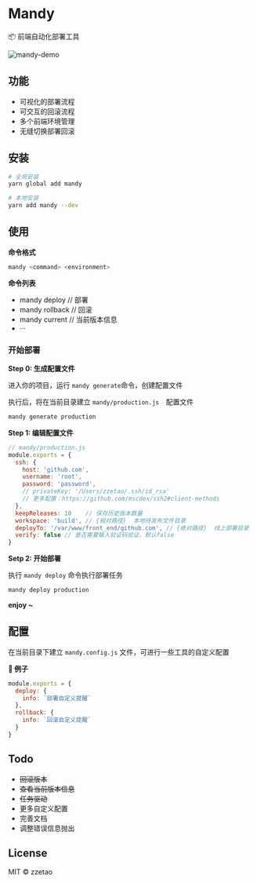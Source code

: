 # Mandy

📦 前端自动化部署工具



![mandy-demo](https://cloud.githubusercontent.com/assets/8110936/25962458/7b49f6f6-36b0-11e7-87ee-fd8765a58aec.gif)



## 功能

- 可视化的部署流程
- 可交互的回滚流程
- 多个前端环境管理
- 无缝切换部署回滚




## 安装

```Bash
# 全局安装
yarn global add mandy

# 本地安装
yarn add mandy --dev
```



## 使用

**命令格式**

```bash
mandy <command> <environment>
```

**命令列表**

- mandy deploy          //  部署
- mandy rollback       //  回滚
- mandy current        //  当前版本信息
- ···



### 开始部署

**Step 0: 生成配置文件**

进入你的项目，运行 `mandy generate`命令，创建配置文件

执行后，将在当前目录建立 `mandy/production.js  `配置文件

```bash
mandy generate production
```



**Step 1: 编辑配置文件**

```javascript
// mandy/production.js
module.exports = {
  ssh: {
    host: 'github.com',
    username: 'root',
    password: 'password',
    // privateKey: '/Users/zzetao/.ssh/id_rsa'
    // 更多配置：https://github.com/mscdex/ssh2#client-methods
  },
  keepReleases: 10    // 保存历史版本数量
  workspace: 'build', // {相对路径}  本地待发布文件目录
  deployTo: '/var/www/front_end/github.com', // {绝对路径}  线上部署目录
  verify: false // 是否需要输入验证码验证，默认false
}
```



**Setp 2: 开始部署**

执行 `mandy deploy` 命令执行部署任务

```bash
mandy deploy production
```



  **enjoy ~**



## 配置

在当前目录下建立 `mandy.config.js` 文件，可进行一些工具的自定义配置



**🌰 例子**

```javascript
module.exports = {
  deploy: {
    info: `部署自定义提醒`
  },
  rollback: {
    info: `回滚自定义提醒`
  }
}
```




## Todo

- ~~回滚版本~~
- ~~查看当前版本信息~~
- ~~任务驱动~~
- 更多自定义配置
- 完善文档
- 调整错误信息抛出



## License

MIT © zzetao